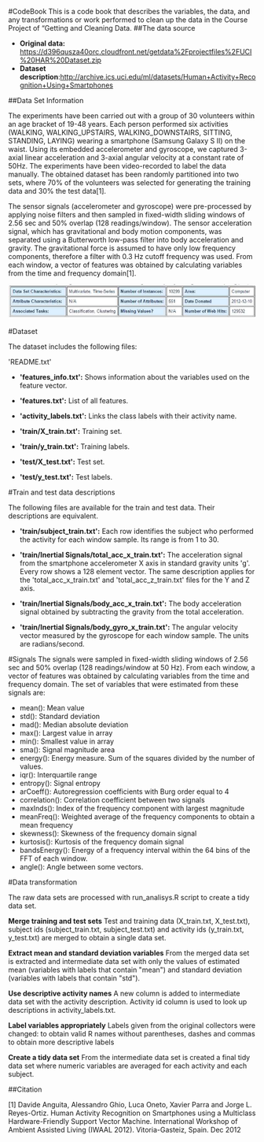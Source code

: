 #CodeBook
This is a code book that describes the variables, the data, and any transformations or work performed to clean up the data in the Course Project of “Getting and Cleaning Data.
##The data source

*  **Original data:** https://d396qusza40orc.cloudfront.net/getdata%2Fprojectfiles%2FUCI%20HAR%20Dataset.zip
* **Dataset description**:http://archive.ics.uci.edu/ml/datasets/Human+Activity+Recognition+Using+Smartphones

##Data Set Information

The experiments have been carried out with a group of 30 volunteers within an age bracket of 19-48 years. Each person performed six activities (WALKING, WALKING_UPSTAIRS, WALKING_DOWNSTAIRS, SITTING, STANDING, LAYING) wearing a smartphone (Samsung Galaxy S II) on the waist. Using its embedded accelerometer and gyroscope, we captured 3-axial linear acceleration and 3-axial angular velocity at a constant rate of 50Hz. The experiments have been video-recorded to label the data manually. The obtained dataset has been randomly partitioned into two sets, where 70% of the volunteers was selected for generating the training data and 30% the test data[1]. 

The sensor signals (accelerometer and gyroscope) were pre-processed by applying noise filters and then sampled in fixed-width sliding windows of 2.56 sec and 50% overlap (128 readings/window). The sensor acceleration signal, which has gravitational and body motion components, was separated using a Butterworth low-pass filter into body acceleration and gravity. The gravitational force is assumed to have only low frequency components, therefore a filter with 0.3 Hz cutoff frequency was used. From each window, a vector of features was obtained by calculating variables from the time and frequency domain[1]. 


![plot of chunk unnamed-chunk-2](data.jpg) 


#Dataset

The dataset includes the following files:

'README.txt'

* **'features_info.txt':** Shows information about the variables used on the feature vector.

* **'features.txt':** List of all features.

* **'activity_labels.txt':** Links the class labels with their activity name.

* **'train/X_train.txt':** Training set.

* **'train/y_train.txt':** Training labels.

* **'test/X_test.txt':** Test set.

* **'test/y_test.txt':** Test labels.

#Train and test data descriptions

The following files are available for the train and test data. Their descriptions are equivalent.

* **'train/subject_train.txt':** Each row identifies the subject who performed the activity for each window sample. Its range is from 1 to 30.

* **'train/Inertial Signals/total_acc_x_train.txt':** The acceleration signal from the smartphone accelerometer X axis in standard gravity units 'g'. Every row shows a 128 element vector. The same description applies for the 'total_acc_x_train.txt' and 'total_acc_z_train.txt' files for the Y and Z axis.

* **'train/Inertial Signals/body_acc_x_train.txt':** The body acceleration signal obtained by subtracting the gravity from the total acceleration.

* **'train/Inertial Signals/body_gyro_x_train.txt':** The angular velocity vector measured by the gyroscope for each window sample. The units are radians/second.

#Signals
The signals were sampled in fixed-width sliding windows of 2.56 sec and 50% overlap (128 readings/window at 50 Hz). From each window, a vector of features was obtained by calculating variables from the time and frequency domain.
The set of variables that were estimated from these signals are:

*	mean(): Mean value
*	std(): Standard deviation
*	mad(): Median absolute deviation
*	max(): Largest value in array
*	min(): Smallest value in array
*	sma(): Signal magnitude area
*	energy(): Energy measure. Sum of the squares divided by the number of values.
*	iqr(): Interquartile range
*	entropy(): Signal entropy
*	arCoeff(): Autoregression coefficients with Burg order equal to 4
*	correlation(): Correlation coefficient between two signals
*	maxInds(): Index of the frequency component with largest magnitude
*	meanFreq(): Weighted average of the frequency components to obtain a mean frequency
*	skewness(): Skewness of the frequency domain signal
*	kurtosis(): Kurtosis of the frequency domain signal
*	bandsEnergy(): Energy of a frequency interval within the 64 bins of the FFT of each window.
*	angle(): Angle between some vectors.

#Data transformation

The raw data sets are processed with run_analisys.R script to create a tidy data set.

**Merge training and test sets**
Test and training data (X_train.txt, X_test.txt), subject ids (subject_train.txt, subject_test.txt) and activity ids (y_train.txt, y_test.txt) are merged to obtain a single data set.

**Extract mean and standard deviation variables**
From the merged data set is extracted and intermediate data set with only the values of estimated mean (variables with labels that contain "mean") and standard deviation (variables with labels that contain "std").

**Use descriptive activity names**
A new column is added to intermediate data set with the activity description. Activity id column is used to look up descriptions in activity_labels.txt.

**Label variables appropriately**
Labels given from the original collectors were changed: to obtain valid R names without parentheses, dashes and commas to obtain more descriptive labels

**Create a tidy data set**
From the intermediate data set is created a final tidy data set where numeric variables are averaged for each activity and each subject.



##Citation

[1] Davide Anguita, Alessandro Ghio, Luca Oneto, Xavier Parra and Jorge L. Reyes-Ortiz. Human Activity Recognition on Smartphones using a Multiclass Hardware-Friendly Support Vector Machine. International Workshop of Ambient Assisted Living (IWAAL 2012). Vitoria-Gasteiz, Spain. Dec 2012
